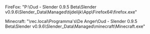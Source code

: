 FireFox: "P:\Oud - Slender 0.9.5 Beta\Slender    v0.9.6\Slender_Data\Managed\tijdelijk\App\Firefox64\firefox.exe"

Minecraft: "\rec.local\Programma's\De Anger\Oud - Slender 0.9.5 Beta\Slender v0.9.6\Slender_Data\Managed\minecraft\Minecraft.exe"
